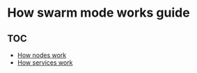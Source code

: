 <!--[metadata]>
+++
title = "How swarm mode works"
description = "How the components of swarm mode work"
keywords = ["cluster, swarm"]
[menu.main]
identifier="how-swarm-works"
parent="engine_swarm"
weight=11
+++
<![end-metadata]-->

#  How swarm mode works guide

## TOC

* [How nodes work](nodes.md)
* [How services work](services.md)
